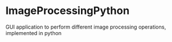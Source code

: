 # ImageProcessingPython
GUI application to perform different image processing operations, implemented in python
